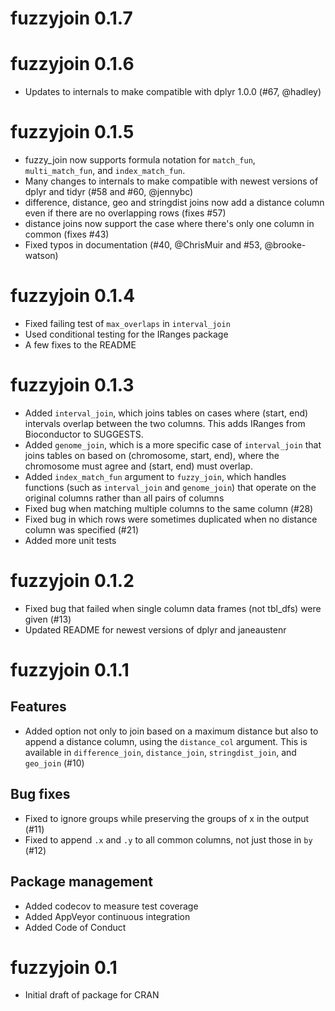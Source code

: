# fuzzyjoin 0.1.7

# fuzzyjoin 0.1.6

* Updates to internals to make compatible with dplyr 1.0.0 (#67, @hadley)

# fuzzyjoin 0.1.5

* fuzzy_join now supports formula notation for `match_fun`, `multi_match_fun`, and `index_match_fun`.
* Many changes to internals to make compatible with newest versions of dplyr and tidyr (#58 and #60, @jennybc)
* difference, distance, geo and stringdist joins now add a distance column even if there are no overlapping rows (fixes #57)
* distance joins now support the case where there's only one column in common (fixes #43)
* Fixed typos in documentation (#40, @ChrisMuir and #53, @brooke-watson)

# fuzzyjoin 0.1.4

* Fixed failing test of `max_overlaps` in `interval_join`
* Used conditional testing for the IRanges package
* A few fixes to the README

# fuzzyjoin 0.1.3

* Added `interval_join`, which joins tables on cases where (start, end) intervals overlap between the two columns. This adds IRanges from Bioconductor to SUGGESTS.
* Added `genome_join`, which is a more specific case of `interval_join` that joins tables on based on (chromosome, start, end), where the chromosome must agree and (start, end) must overlap.
* Added `index_match_fun` argument to `fuzzy_join`, which handles functions (such as `interval_join` and `genome_join`) that operate on the original columns rather than all pairs of columns
* Fixed bug when matching multiple columns to the same column (#28)
* Fixed bug in which rows were sometimes duplicated when no distance column was specified (#21)
* Added more unit tests

# fuzzyjoin 0.1.2

* Fixed bug that failed when single column data frames (not tbl_dfs) were given (#13)
* Updated README for newest versions of dplyr and janeaustenr

# fuzzyjoin 0.1.1

## Features

* Added option not only to join based on a maximum distance but also to append a distance column, using the `distance_col` argument. This is available in `difference_join`, `distance_join`, `stringdist_join`, and `geo_join` (#10)

## Bug fixes

* Fixed to ignore groups while preserving the groups of x in the output (#11)
* Fixed to append `.x` and `.y` to all common columns, not just those in `by` (#12)

## Package management

* Added codecov to measure test coverage
* Added AppVeyor continuous integration
* Added Code of Conduct

# fuzzyjoin 0.1

* Initial draft of package for CRAN
